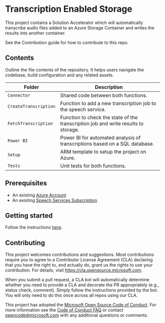 # Transcription Enabled Storage

<!-- 
Guidelines on README format: https://review.docs.microsoft.com/help/onboard/admin/samples/concepts/readme-template?branch=master

Guidance on onboarding samples to docs.microsoft.com/samples: https://review.docs.microsoft.com/help/onboard/admin/samples/process/onboarding?branch=master

Taxonomies for products and languages: https://review.docs.microsoft.com/new-hope/information-architecture/metadata/taxonomies?branch=master
-->

This project contains a Solution Accelerator which will automatically transcribe audio files added to an Azure Storage Container and writes the results into another container.

See the Contribution guide for how to contribute to this repo.

## Contents

Outline the file contents of the repository. It helps users navigate the codebase, build configuration and any related assets.

| Folder       | Description                                |
|-------------------|--------------------------------------------|
| `Connector`       | Shared code between both functions.                       |
| `CreateTranscription`      | Function to add a new transcription job to the speech service.      |
| `FetchTranscription`    | Function to check the state of the transcription job and write results to storage.             |
| `Power BI`    | Power BI for automated analysis of transcriptions based on a SQL database.             |
| `Setup` | ARM template to setup the project on Azure. |
| `Tests`       | Unit tests for both functions.                          |

## Prerequisites

* An existing [Azure Account](https://azure.microsoft.com/en-us/free/)
* An existing [Speech Services Subscription](https://ms.portal.azure.com/#create/Microsoft.CognitiveServicesSpeechServices)

## Getting started

Follow the instructions [here](Setup/guide.md).

## Contributing

This project welcomes contributions and suggestions.  Most contributions require you to agree to a
Contributor License Agreement (CLA) declaring that you have the right to, and actually do, grant us
the rights to use your contribution. For details, visit https://cla.opensource.microsoft.com.

When you submit a pull request, a CLA bot will automatically determine whether you need to provide
a CLA and decorate the PR appropriately (e.g., status check, comment). Simply follow the instructions
provided by the bot. You will only need to do this once across all repos using our CLA.

This project has adopted the [Microsoft Open Source Code of Conduct](https://opensource.microsoft.com/codeofconduct/).
For more information see the [Code of Conduct FAQ](https://opensource.microsoft.com/codeofconduct/faq/) or
contact [opencode@microsoft.com](mailto:opencode@microsoft.com) with any additional questions or comments.
